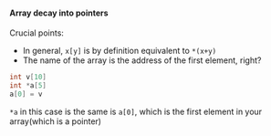 #### Array decay into pointers
Crucial points:

* In general, `x[y]` is by definition equivalent to `*(x+y)`
* The name of the array is the address of the first element, right?
```c
int v[10]
int *a[5]
a[0] = v
```
`*a` in this case is the same is `a[0]`, which is the first element in your array(which is a pointer)



